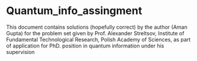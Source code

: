 # Quantum_info_assingment
This document contains solutions (hopefully correct) by the author (Aman Gupta) for the problem set given by Prof. Alexander Streltsov, Institute of Fundamental Technological Research, Polish Academy of Sciences, as part of application for PhD. position in quantum information under his supervision
